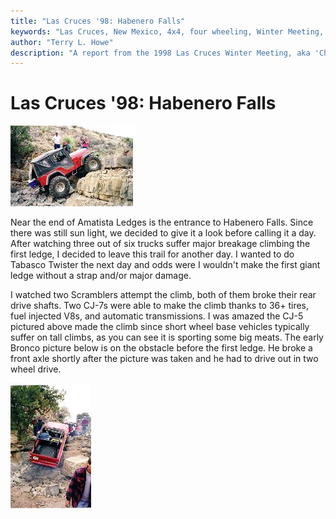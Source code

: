 ```yaml
---
title: "Las Cruces '98: Habenero Falls"
keywords: "Las Cruces, New Mexico, 4x4, four wheeling, Winter Meeting, 1998, Chile Challenge, Guardian, Wolf Run, Gauntlet, Habenero Falls, Tabasco Twister, Amatista Ledges, Jeep, Toyota, Ford, Bronco, CJ, Wrangler, Kronos"
author: "Terry L. Howe"
description: "A report from the 1998 Las Cruces Winter Meeting, aka 'Chile Challenge'.  Trail reports from the Gauntlet, Amatista Ledges, and Tabasco Twister (aka Kronos)."
---
```

# Las Cruces '98: Habenero Falls

[![CJ-5 on the first water fall](../../img/terry/trail/lc98g_.jpg)](../../img/terry/trail/lc98g.jpg) 

Near the end of Amatista Ledges is the entrance to Habenero Falls. Since there was still sun light, we decided to give it a look before calling it a day. After watching three out of six trucks suffer major breakage climbing the first ledge, I decided to leave this trail for another day. I wanted to do Tabasco Twister the next day and odds were I wouldn't make the first giant ledge without a strap and/or major damage. 

I watched two Scramblers attempt the climb, both of them broke their rear drive shafts. Two CJ-7s were able to make the climb thanks to 36+ tires, fuel injected V8s, and automatic transmissions. I was amazed the CJ-5 pictured above made the climb since short wheel base vehicles typically suffer on tall climbs, as you can see it is sporting some big meats. The early Bronco picture below is on the obstacle before the first ledge. He broke a front axle shortly after the picture was taken and he had to drive out in two wheel drive. 

[![Bronco before broken axle](../../img/terry/trail/lc98f_.jpg)](../../img/terry/trail/lc98f.jpg)